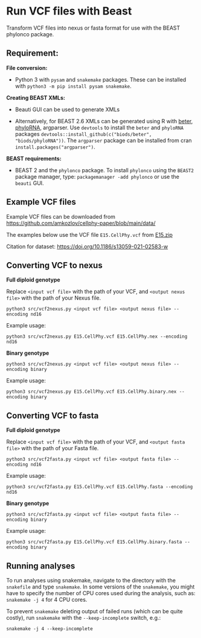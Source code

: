 # Run VCF files with Beast
Transform VCF files into nexus or fasta format for use with the BEAST phylonco package.

## Requirement:
**File conversion:**

* Python 3 with `pysam` and `snakemake` packages. These can be installed with `python3 -m pip install pysam snakemake`.
 
**Creating BEAST XMLs:**

* Beauti GUI can be used to generate XMLs

* Alternatively, for BEAST 2.6 XMLs can be generated using R with [beter](https://github.com/bioDS/beter/tree/master), [phyloRNA](https://github.com/bioDS/phyloRNA), argparser. Use `devtools` to install the `beter` and `phyloRNA` packages `devtools::install_github(c("biods/beter", "biods/phyloRNA"))`. The `argparser` package can be installed from cran `install.packages("argparser")`. 
 
**BEAST requirements:** 

* BEAST 2 and the `phylonco` package. To install `phylonco` using the `BEAST2` package manager, type: `packagemanager -add phylonco` or use the `beauti` GUI.

## Example VCF files
Example VCF files can be downloaded from https://github.com/amkozlov/cellphy-paper/blob/main/data/

The examples below use the VCF file `E15.CellPhy.vcf` from [E15.zip](https://github.com/amkozlov/cellphy-paper/blob/main/data/E15.zip)

Citation for dataset: https://doi.org/10.1186/s13059-021-02583-w

## Converting VCF to nexus

**Full diploid genotype**

Replace `<input vcf file>` with the path of your VCF, and `<output nexus file>` with the path of your Nexus file. 

```
python3 src/vcf2nexus.py <input vcf file> <output nexus file> --encoding nd16
```

Example usage:
```
python3 src/vcf2nexus.py E15.CellPhy.vcf E15.CellPhy.nex --encoding nd16
```

**Binary genotype**
```
python3 src/vcf2nexus.py <input vcf file> <output nexus file> --encoding binary
```

Example usage:
```
python3 src/vcf2nexus.py E15.CellPhy.vcf E15.CellPhy.binary.nex --encoding binary
```

## Converting VCF to fasta

**Full diploid genotype**

Replace `<input vcf file>` with the path of your VCF, and `<output fasta file>` with the path of your Fasta file. 

```
python3 src/vcf2fasta.py <input vcf file> <output fasta file> --encoding nd16
```

Example usage:
```
python3 src/vcf2fasta.py E15.CellPhy.vcf E15.CellPhy.fasta --encoding nd16
```

**Binary genotype**
```
python3 src/vcf2fasta.py <input vcf file> <output fasta file> --encoding binary
```

Example usage:
```
python3 src/vcf2fasta.py E15.CellPhy.vcf E15.CellPhy.binary.fasta --encoding binary
```

## Running analyses 
To run analyses using snakemake, navigate to the directory with the `snakefile` and type `snakemake`. In some versions of the `snakemake`, you might have to specify the number of CPU cores used during the analysis, such as: `snakemake -j 4` for 4 CPU cores.

To prevent `snakemake` deleting output of failed runs (which can be quite costly), run `snakemake` with the `--keep-incomplete` switch, e.g.:
```
snakemake -j 4 --keep-incomplete
```
